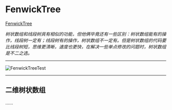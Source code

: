 # FenwickTree

[FenwickTree](https://oi-wiki.org/ds/fenwick/)

*树状数组和线段树具有相似的功能，但他俩毕竟还有一些区别：树状数组能有的操作，线段树一定有；线段树有的操作，树状数组不一定有。但是树状数组的代码要比线段树短，思维更清晰，速度也更快，在解决一些单点修改的问题时，树状数组是不二之选。*
***

![FenwickTreeTest](https://oi-wiki.org/ds/images/fenwick1.png)

***
## 二维树状数组
......